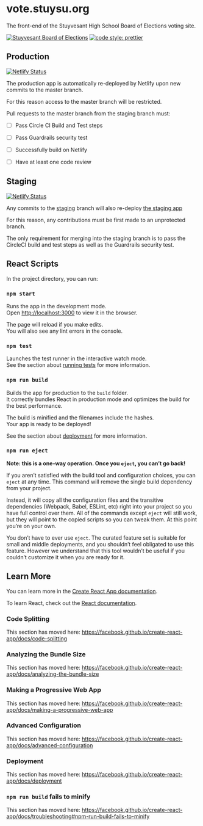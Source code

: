 # vote.stuysu.org
The front-end of the Stuyvesant High School Board of Elections voting site.

[![Stuyvesant Board of Elections](https://circleci.com/gh/stuy-boe/api-vote.stuysu.org.svg?style=svg)](https://github.com/stuy-boe/api.vote.stuysu.org) 
[![code style: prettier](https://img.shields.io/badge/code_style-prettier-ff69b4.svg?style=flat-square)](https://github.com/prettier/prettier)

## Production
[![Netlify Status](https://api.netlify.com/api/v1/badges/10fe90c0-0522-4dc2-aa7d-701dbf20a1a2/deploy-status)](https://app.netlify.com/sites/vote-stuysu-org/deploys)

The production app is automatically re-deployed by Netlify upon new commits to the master branch.

For this reason access to the master branch will be restricted.

Pull requests to the master branch from the staging branch must:
- [ ] Pass Circle CI Build and Test steps
- [ ] Pass Guardrails security test
- [ ] Successfully build on Netlify
- [ ] Have at least one code review


## Staging
[![Netlify Status](https://api.netlify.com/api/v1/badges/d6c0fd89-b051-48b5-92c2-36244ebd3145/deploy-status)](https://app.netlify.com/sites/dev-vote-stuysu-org/deploys) 

Any commits to the [staging](https://github.com/stuy-boe/vote.stuysu.org/tree/staging) branch will also re-deploy [the staging app](https://staging-vote.stuysu.org)

For this reason, any contributions must be first made to an unprotected branch.

The only requirement for merging into the staging branch is to pass the CircleCI build and test steps as well as the Guardrails security test.

## React Scripts
In the project directory, you can run:

### `npm start`

Runs the app in the development mode.<br />
Open [http://localhost:3000](http://localhost:3000) to view it in the browser.

The page will reload if you make edits.<br />
You will also see any lint errors in the console.

### `npm test`

Launches the test runner in the interactive watch mode.<br />
See the section about [running tests](https://facebook.github.io/create-react-app/docs/running-tests) for more information.

### `npm run build`

Builds the app for production to the `build` folder.<br />
It correctly bundles React in production mode and optimizes the build for the best performance.

The build is minified and the filenames include the hashes.<br />
Your app is ready to be deployed!

See the section about [deployment](https://facebook.github.io/create-react-app/docs/deployment) for more information.

### `npm run eject`

**Note: this is a one-way operation. Once you `eject`, you can’t go back!**

If you aren’t satisfied with the build tool and configuration choices, you can `eject` at any time. This command will remove the single build dependency from your project.

Instead, it will copy all the configuration files and the transitive dependencies (Webpack, Babel, ESLint, etc) right into your project so you have full control over them. All of the commands except `eject` will still work, but they will point to the copied scripts so you can tweak them. At this point you’re on your own.

You don’t have to ever use `eject`. The curated feature set is suitable for small and middle deployments, and you shouldn’t feel obligated to use this feature. However we understand that this tool wouldn’t be useful if you couldn’t customize it when you are ready for it.

## Learn More

You can learn more in the [Create React App documentation](https://facebook.github.io/create-react-app/docs/getting-started).

To learn React, check out the [React documentation](https://reactjs.org/).

### Code Splitting

This section has moved here: https://facebook.github.io/create-react-app/docs/code-splitting

### Analyzing the Bundle Size

This section has moved here: https://facebook.github.io/create-react-app/docs/analyzing-the-bundle-size

### Making a Progressive Web App

This section has moved here: https://facebook.github.io/create-react-app/docs/making-a-progressive-web-app

### Advanced Configuration

This section has moved here: https://facebook.github.io/create-react-app/docs/advanced-configuration

### Deployment

This section has moved here: https://facebook.github.io/create-react-app/docs/deployment

### `npm run build` fails to minify

This section has moved here: https://facebook.github.io/create-react-app/docs/troubleshooting#npm-run-build-fails-to-minify
